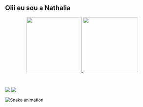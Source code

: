 ## Oiii eu sou a Nathalia
<div align="center">
  <a href="https://github.com/Nathaliazero">
  <img height="180em" src="https://github-readme-stats.vercel.app/api?username=Nathaliazero&show_icons=true&theme=dracula&include_all_commits=true&count_private=true"/>
  <img height="180em" src="https://github-readme-stats.vercel.app/api/top-langs/?username=Nathaliazero&layout=compact&langs_count=7&theme=dracula"/>
</div>
<div style="display: inline_block"><br>
</div>
  
  ##
 
<div> 
  <a href="https://instagram.com/Nathaliazero21" target="_blank"><img src="https://img.shields.io/badge/-Instagram-%23E4405F?style=for-the-badge&logo=instagram&logoColor=white" target="_blank"></a>
  <a href = "mailto:contatonathaliazero16@gmail.com"><img src="https://img.shields.io/badge/-Gmail-%23333?style=for-the-badge&logo=gmail&logoColor=white" target="_blank"></a>
 
![Snake animation](https://github.com/Nathaliazero/Nathaliazero/blob/output/github-contribution-grid-snake.svg)
 
</div>
